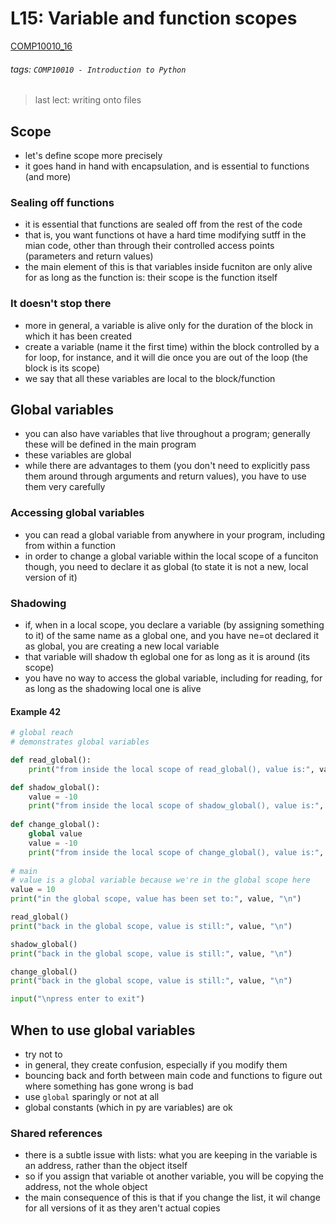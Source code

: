 # L15: Variable and function scopes
[COMP10010_16](https://brightspace.ucd.ie/d2l/le/content/129818/viewContent/1707009/View)
###### tags: `COMP10010 - Introduction to Python`

> last lect: writing onto files

## Scope
- let's define scope more precisely
- it goes hand in hand with encapsulation, and is essential to functions (and more)

### Sealing off functions
- it is essential that functions are sealed off from the rest of the code
- that is, you want functions ot have a hard time modifying sutff in the mian code, other than through their controlled access points (parameters and return values)
- the main element of this is that variables inside fucniton are only alive for as long as the function is: their scope is the function itself

### It doesn't stop there
- more in general, a variable is alive only for the duration of the block in which it has been created
- create a variable (name it the first time) within the block controlled by a for loop, for instance, and it will die once you are out of the loop (the block is its scope)
- we say that all these variables are local to the block/function

## Global variables
- you can also have variables that live throughout a program; generally these will be defined in the main program
- these variables are global
- while there are advantages to them (you don't need to explicitly pass them around through arguments and return values), you have to use them very carefully

### Accessing global variables
- you can read a global variable from anywhere in your program, including from within a function
- in order to change a global variable within the local scope of a funciton though, you need to declare it as global (to state it is not a new, local version of it)

### Shadowing
- if, when in a local scope, you declare a variable (by assigning something to it) of the same name as a global one, and you have ne=ot declared it as global, you are creating a new local variable
- that variable will shadow th eglobal one for as long as it is around (its scope)
- you have no way to access the global variable, including for reading, for as long as the shadowing local one is alive

#### Example 42
``` python
# global reach
# demonstrates global variables

def read_global():
    print("from inside the local scope of read_global(), value is:", value)

def shadow_global():
    value = -10
    print("from inside the local scope of shadow_global(), value is:", value)
    
def change_global():
    global value
    value = -10
    print("from inside the local scope of change_global(), value is:", value)
    
# main
# value is a global variable because we're in the global scope here
value = 10
print("in the global scope, value has been set to:", value, "\n")

read_global()
print("back in the global scope, value is still:", value, "\n")

shadow_global()
print("back in the global scope, value is still:", value, "\n")

change_global()
print("back in the global scope, value is still:", value, "\n")

input("\npress enter to exit")
```
## When to use global variables
- try not to 
- in general, they create confusion, especially if you modify them
- bouncing back and forth between main code and functions to figure out where something has gone wrong is bad
- use ```global``` sparingly or not at all
- global constants (which in py are variables) are ok

### Shared references
- there is a subtle issue with lists: what you are keeping in the variable is an address, rather than the object itself
- so if you assign that variable ot another variable, you will be copying the address, not the whole object
- the main consequence of this is that if you change the list, it wil change for all versions of it as they aren't actual copies



